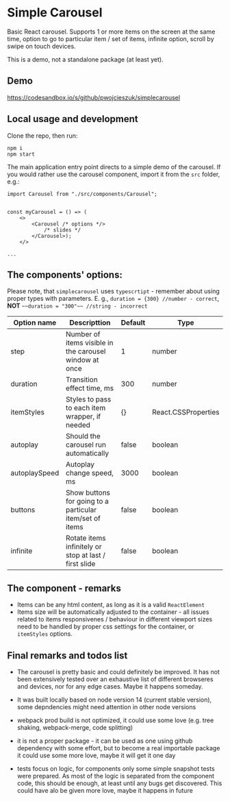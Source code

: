 # Simple Carousel

Basic React carousel. Supports 1 or more items on the screen at the same time, option to go to particular item / set of items, infinite option, scroll by swipe on touch devices.

This is a demo, not a standalone package (at least yet).

## Demo

https://codesandbox.io/s/github/pwojcieszuk/simplecarousel

## Local usage and development

Clone the repo, then run:

```
npm i
npm start
```

The main application entry point directs to a simple demo of the carousel. If you would rather use the carousel component, import it from the `src` folder, e.g.:

```
import Carousel from "./src/components/Carousel";


const myCarousel = () => (
    <>
        <Carousel /* options */>
            /* slides */
        </Carousel>);
    </>

...

```

## The _<Carousel>_ components' options:

Please note, that `simplecarousel` uses `typescrtipt` - remember about using proper types with parameters. E. g., `duration = {300} //number - correct`, **NOT** `~~duration = "300"~~ //string - incorrect`

| Option name   | Descripttion                                             | Default | Type                |
| ------------- | -------------------------------------------------------- | ------- | ------------------- |
| step          | Number of items visible in the carousel window at once   | 1       | number              |
| duration      | Transition effect time, ms                               | 300     | number              |
| itemStyles    | Styles to pass to each item wrapper, if needed           | {}      | React.CSSProperties |
| autoplay      | Should the carousel run automatically                    | false   | boolean             |
| autoplaySpeed | Autoplay change speed, ms                                | 3000    | boolean             |
| buttons       | Show buttons for going to a particular item/set of items | false   | boolean             |
| infinite      | Rotate items infinitely or stop at last / first slide    | false   | boolean             |

## The _<Carousel>_ component - remarks

- Items can be any html content, as long as it is a valid `ReactElement`
- Items size will be automatically adjusted to the container - all issues related to items responsivenes / behaviour in different viewport sizes need to be handled by proper css settings for the container, or `itemStyles` options.

## Final remarks and todos list

- The carousel is pretty basic and could definitely be improved. It has not been extensively tested over an exhaustive list of different browseres and devices, nor for any edge cases. Maybe it happens someday.

- It was built locally based on node version 14 (current stable version), some depndencies might need attention in other node versions
- webpack prod build is not optimized, it could use some love (e.g. tree shaking, webpack-merge, code splitting)
- it is not a proper package - it can be used as one using github dependency with some effort, but to become a real importable package it could use some more love, maybe it will get it one day
- tests focus on logic, for components only some simple snapshot tests were prepared. As most of the logic is separated from the component code, this should be enough, at least until any bugs get discovered. This could have alo be given more love, maybe it happens in future
